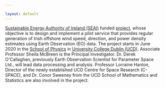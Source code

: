 ```yaml
---

layout: default
---
```


[Sustainable Energy Authority of Ireland (SEAI)](https://www.seai.ie) funded [project](https://www.seai.ie/data-and-insights/seai-research/research-projects/details/building-upon-copernicus-earth-observation-services-to-augment-wind-measurement-coverage-of-the-oredp-offshore-renewable-energy-assessment-areas), whose objective is to design and implement a pilot service that provides regular generation of Irish offshore wind speed, direction, and power density estimates using Earth Observation (EO) data. The project starts in June 2020 in the [School of Physics](https://www.ucd.ie/physics/) in [University College Dublin (UCD)](https://www.ucd.ie/). Associate Professor Sheila McBreen is the Principal Investigator. Dr. Derek O'Callaghan, previously Earth Observation Scientist for Parameter Space Ltd., will lead data processing and analysis. Professor Lorraine Hanlon, Director of the newly established UCD Centre for Space Research (C-SPACE), and Dr. Conor Sweeney from the UCD School of Mathematics and Statistics are also involved in the project.


